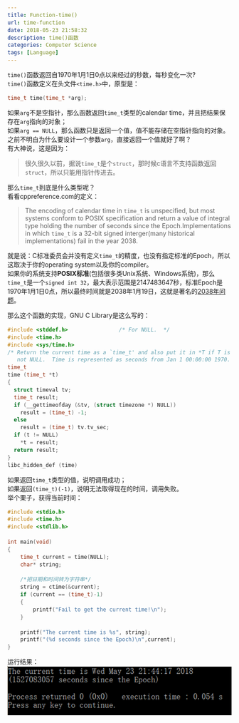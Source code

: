 ```yaml
---
title: Function-time()
url: time-function
date: 2018-05-23 21:58:32
description: time()函数
categories: Computer Science
tags: [Language]
---
```


`time()`函数返回自1970年1月1日0点以来经过的秒数，每秒变化一次?  
`time()`函数定义在头文件`<time.h>`中，原型是：
```c
time_t time(time_t *arg);
```

如果`arg`不是空指针，那么函数返回`time_t`类型的calendar time，并且把结果保存在`arg`指向的对象；  
如果`arg == NULL`，那么函数只是返回一个值，值不能存储在空指针指向的对象。  
之前不明白为什么要设计一个参数`arg`，直接返回一个值就好了啊？  
有大神说，这是因为：

> 很久很久以前，据说`time_t`是个`struct`，那时候c语言不支持函数返回`struct`，所以只能用指针传进去。

那么`time_t`到底是什么类型呢？  
看看cppreference.com的定义：

> The encoding of calendar time in `time_t` is unspecified, but most systems conform to POSIX specification and return a value of integral type holding the number of seconds since the Epoch.Implementations in which `time_t` is a 32-bit signed interger(many historical implementations) fail in the year 2038.

就是说：C标准委员会并没有定义`time_t`的精度，也没有指定标准的Epoch，所以这取决于你的operating system以及你的compiler。  
如果你的系统支持**POSIX标准**(包括很多类Unix系统、Windows系统)，那么`time_t`是一个`signed int 32`，最大表示范围是2147483647秒，标准Epoch是1970年1月1日0点，所以最终时间就是2038年1月19日，这就是著名的[2038年问题](https://en.wikipedia.org/wiki/Year_2038_problem)。

那么这个函数的实现，GNU C Library是这么写的：
```c
#include <stddef.h>                /* For NULL.  */
#include <time.h>
#include <sys/time.h>
/* Return the current time as a `time_t' and also put it in *T if T is
   not NULL.  Time is represented as seconds from Jan 1 00:00:00 1970.  */
time_t
time (time_t *t)
{
  struct timeval tv;
  time_t result;
  if (__gettimeofday (&tv, (struct timezone *) NULL))
    result = (time_t) -1;
  else
    result = (time_t) tv.tv_sec;
  if (t != NULL)
    *t = result;
  return result;
}
libc_hidden_def (time)
```

如果返回`time_t`类型的值，说明调用成功；  
如果返回`(time_t)(-1)`，说明无法取得现在的时间，调用失败。  
举个栗子，获得当前时间：
```c
#include <stdio.h>
#include <time.h>
#include <stdlib.h>

int main(void)
{
    time_t current = time(NULL);
    char* string;

    /*把日期和时间转为字符串*/
    string = ctime(&current);
    if (current == (time_t)-1)
    {
        printf("Fail to get the current time!\n");
    }

    printf("The current time is %s", string);
    printf("(%d seconds since the Epoch)\n",current);
}
```

运行结果：
![image](1260581-20220108191119700-2067131670.png)
